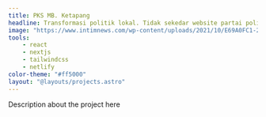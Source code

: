 ```yaml
---
title: PKS MB. Ketapang
headline: Transformasi politik lokal. Tidak sekedar website partai politik.
image: "https://www.intimnews.com/wp-content/uploads/2021/10/E69A0FC1-2A26-4D3B-8D7B-F06A82EEC192.jpeg"
tools:
    - react
    - nextjs
    - tailwindcss
    - netlify
color-theme: "#ff5000"
layout: "@layouts/projects.astro"
---
```

Description about the project here